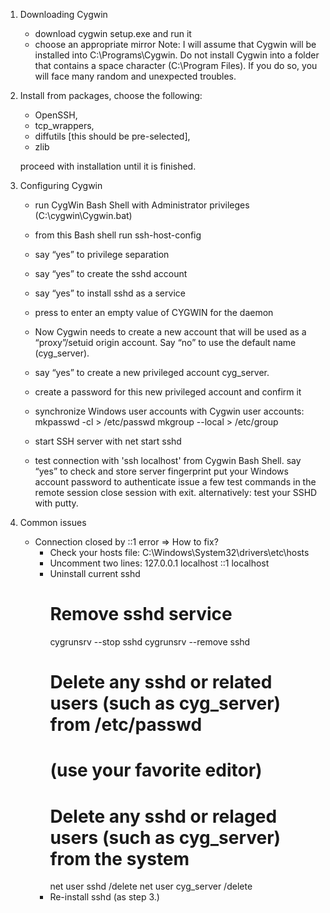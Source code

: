 1. Downloading Cygwin
   - download cygwin setup.exe and run it
   - choose an appropriate mirror
		Note: I will assume that Cygwin will be installed into C:\Programs\Cygwin. Do not install Cygwin into a folder that contains a space character (C:\Program Files). If you do so, you will face many random and unexpected troubles.
2. Install from packages, choose the following:
   - OpenSSH,
   - tcp_wrappers,
   - diffutils [this should be pre-selected],
   - zlib
   
   proceed with installation until it is finished.

3. Configuring Cygwin

   - run CygWin Bash Shell with Administrator privileges (C:\cygwin\Cygwin.bat)
   - from this Bash shell run ssh-host-config
   - say “yes” to privilege separation
   - say “yes” to create the sshd account
   - say “yes” to install sshd as a service
   - press to enter an empty value of CYGWIN for the daemon
   - Now Cygwin needs to create a new account that will be used as a “proxy”/setuid origin account. Say “no” to use the default name (cyg_server).
   - say “yes” to create a new privileged account cyg_server.
   - create a password for this new privileged account and confirm it
   - synchronize Windows user accounts with Cygwin user accounts:
		mkpasswd -cl > /etc/passwd
		mkgroup --local > /etc/group
   - start SSH server with net start sshd

   - test connection with 'ssh localhost' from Cygwin Bash Shell.
		say “yes” to check and store server fingerprint
		put your Windows account password to authenticate
		issue a few test commands in the remote session
		close session with exit.
		alternatively: test your SSHD with putty.
		
4. Common issues
   - Connection closed by ::1 error
   => How to fix?
		+ Check your hosts file: C:\Windows\System32\drivers\etc\hosts
		+ Uncomment two lines:
			127.0.0.1       localhost
			::1             localhost
		+ Uninstall current sshd
			# Remove sshd service
			cygrunsrv --stop sshd
			cygrunsrv --remove sshd
			# Delete any sshd or related users (such as cyg_server) from /etc/passwd
			#   (use your favorite editor)
			# Delete any sshd or relaged users (such as cyg_server) from the system
			net user sshd /delete
			net user cyg_server /delete
		+ Re-install sshd (as step 3.)
		